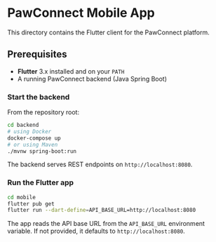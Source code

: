 # PawConnect Mobile App

This directory contains the Flutter client for the PawConnect platform.

## Prerequisites

- **Flutter** 3.x installed and on your `PATH`
- A running PawConnect backend (Java Spring Boot)

### Start the backend

From the repository root:

```bash
cd backend
# using Docker
docker-compose up
# or using Maven
./mvnw spring-boot:run
```

The backend serves REST endpoints on `http://localhost:8080`.

### Run the Flutter app

```bash
cd mobile
flutter pub get
flutter run --dart-define=API_BASE_URL=http://localhost:8080
```

The app reads the API base URL from the `API_BASE_URL` environment variable.
If not provided, it defaults to `http://localhost:8080`.
